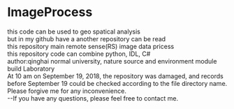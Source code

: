 # ImageProcess</br>
this code can be used to geo spatical analysis</br>
but in my github have a another repository can be read</br>
this repository main remote sense(RS) image data pricess</br>
this repository code can combine python, IDL, C#</br>
author:qinghai normal university, nature source and environment module build Laboratory</br>
At 10 am on September 19, 2018, the repository was damaged, and records before September 19 could be checked according to the file directory name. Please forgive me for any inconvenience.</br>
--If you have any questions, please feel free to contact me.
